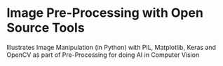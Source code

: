 Image Pre-Processing with Open Source Tools
===========================================
Illustrates Image Manipulation (in Python) with PIL, Matplotlib, Keras and OpenCV
as part of Pre-Processing for doing AI in Computer Vision